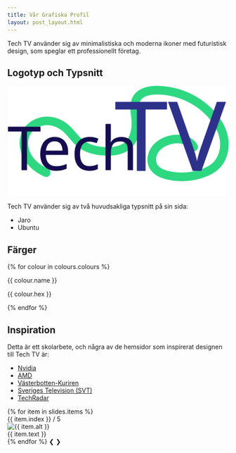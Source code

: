 ```yaml
---
title: Vår Grafiska Profil
layout: post_layout.html
---
```

Tech TV använder sig av minimalistiska och moderna ikoner med futuristisk design, som speglar ett professionellt företag.

## Logotyp och Typsnitt

<img src="/images/logo.svg">

Tech TV använder sig av två huvudsakliga typsnitt på sin sida:

<ul>
    <li class="jaro">Jaro</li>
    <li>Ubuntu</li>
</ul>

## Färger

<div class="colorDisplay">
    {% for colour in colours.colours %}
        <div class="colorCard {{ colour.class }}">
            <p>{{ colour.name }}</p>
            <p>{{ colour.hex }}</p>
        </div>
    {% endfor %}
</div>

## Inspiration
Detta är ett skolarbete, och några av de hemsidor som inspirerat designen till Tech TV är:

- [Nvidia](https://nvidia.com)
- [AMD](https://amd.com)
- [Västerbotten-Kuriren](https://vk.se)
- [Sveriges Television (SVT)](https://svt.se)
- [TechRadar](https://techradar.com)

<div class="slideshow">
    {% for item in slides.items %}
        <div class="slides fade">
            <div class="numberText"><span>{{ item.index }} / 5</span></div>
            <img src="{{ item.image }}" alt="{{ item.alt }}">
            <div class="slideText"><span>{{ item.text }}</span></div>
        </div>
    {% endfor %}
    <a class="prev" onclick="plusSlides(-1)">&#10094;</a>
    <a class="next" onclick="plusSlides(1)">&#10095;</a>
</div>
<br>
<div style="text-align:center">
    <span class="dot" onclick="currentSlide(1)"></span>
    <span class="dot" onclick="currentSlide(2)"></span>
    <span class="dot" onclick="currentSlide(3)"></span>
    <span class="dot" onclick="currentSlide(4)"></span>
    <span class="dot" onclick="currentSlide(5)"></span>
</div>